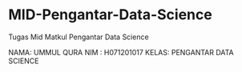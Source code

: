 # MID-Pengantar-Data-Science

Tugas Mid Matkul Pengantar Data Science

NAMA: UMMUL QURA
NIM : H071201017
KELAS: PENGANTAR DATA SCIENCE
